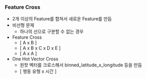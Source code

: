 ### Feature Cross
- 2개 이상의 Feature를 합쳐서 새로운 Feature를 만듬
- 비선형 문제
	- 하나의 선으로 구분할 수 없는 경우 
- Feature Cross
	- [ A x B ]
	- [ A x B x C x D x E ]
	- [ A x A ]
- One Hot Vector Cross
	- 원핫 벡터를 크로스해서 binned_latitude_x_longitude 등을 만듬
	- [ 행동 유형 x 시간 ]